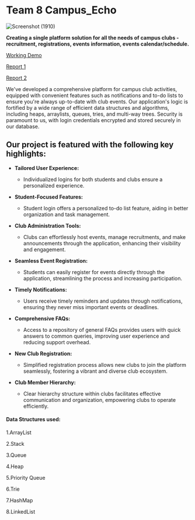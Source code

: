 #  Team 8 Campus_Echo

![Screenshot (1910)](https://github.com/Sanjana-Inapakolla/Buffer-5.0/assets/134955913/886f7674-6b63-4932-801d-37089965cf92)

**Creating a single platform solution for all the needs of campus clubs - recruitment, registrations, events information, events calendar/schedule.**

[Working Demo](https://drive.google.com/file/d/1UWNewiAWZlgQ5K7mZSkAXxcEw0DFg1pZ/view?usp=drivesdk)

[Report 1](https://docs.google.com/document/d/1IFnO9MH_F8qaf4okzsy6-lzsln_u7dWVZuLYJUAxEbE/edit?usp=sharing)

[Report 2](https://docs.google.com/document/d/15UqAnUVNDlAEj3McwgZAQz931N78j41ve8Q2wVrrMeM/edit?usp=sharing)

We've developed a comprehensive platform for campus club activities, equipped with convenient features such as notifications and to-do lists to ensure you're always up-to-date with club events. Our application's logic is fortified by a wide range of efficient data structures and algorithms, including heaps, arraylists, queues, tries, and multi-way trees. Security is paramount to us, with login credentials encrypted and stored securely in our database.

##  Our project is featured with the following key highlights:

- **Tailored User Experience:**
  - Individualized logins for both students and clubs ensure a personalized experience.
  
- **Student-Focused Features:**
  - Student login offers a personalized to-do list feature, aiding in better organization and task management.
  
- **Club Administration Tools:**
  - Clubs can effortlessly host events, manage recruitments, and make announcements through the application, enhancing their visibility and engagement.

- **Seamless Event Registration:**
  - Students can easily register for events directly through the application, streamlining the process and increasing participation.

- **Timely Notifications:**
  - Users receive timely reminders and updates through notifications, ensuring they never miss important events or deadlines.

- **Comprehensive FAQs:**
  - Access to a repository of general FAQs provides users with quick answers to common queries, improving user experience and reducing support overhead.

- **New Club Registration:**
  - Simplified registration process allows new clubs to join the platform seamlessly, fostering a vibrant and diverse club ecosystem.

- **Club Member Hierarchy:**
  - Clear hierarchy structure within clubs facilitates effective communication and organization, empowering clubs to operate efficiently.

#### Data Structures used:

1.ArrayList

2.Stack

3.Queue

4.Heap

5.Priority Queue

6.Trie

7.HashMap

8.LinkedList


